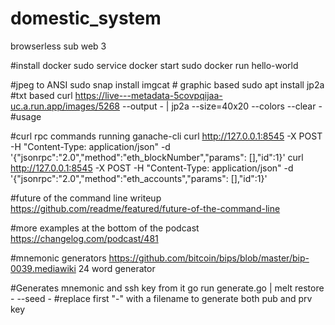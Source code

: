 # domestic_system

browserless sub web 3

#install docker
sudo service docker start
sudo docker run hello-world

#jpeg to ANSI
sudo snap install imgcat # graphic based
sudo apt install jp2a #txt based
curl https://live---metadata-5covpqijaa-uc.a.run.app/images/5268 --output - | jp2a --size=40x20 --colors --clear - #usage

#curl rpc commands running ganache-cli
curl http://127.0.0.1:8545 -X POST -H "Content-Type: application/json" -d '{"jsonrpc":"2.0","method":"eth_blockNumber","params": [],"id":1}'
curl http://127.0.0.1:8545 -X POST -H "Content-Type: application/json" -d '{"jsonrpc":"2.0","method":"eth_accounts","params": [],"id":1}'

#future of the command line writeup
https://github.com/readme/featured/future-of-the-command-line

#more examples at the bottom of the podcast
https://changelog.com/podcast/481

#mnemonic generators
https://github.com/bitcoin/bips/blob/master/bip-0039.mediawiki
24 word generator

#Generates mnemonic and ssh key from it
go run generate.go | melt restore - --seed - #replace first "-" with a filename to generate both pub and prv key
